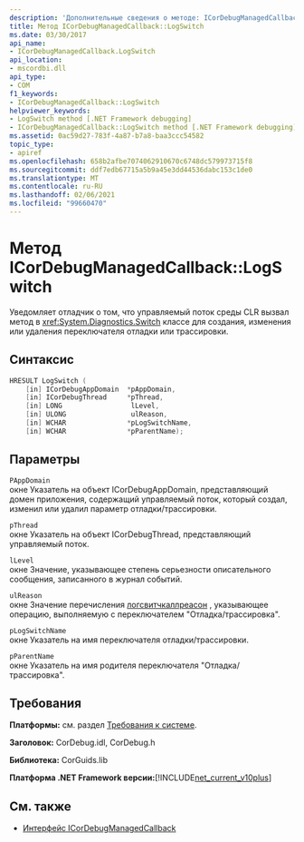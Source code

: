 ```yaml
---
description: 'Дополнительные сведения о методе: ICorDebugManagedCallback:: Логсвитч'
title: Метод ICorDebugManagedCallback::LogSwitch
ms.date: 03/30/2017
api_name:
- ICorDebugManagedCallback.LogSwitch
api_location:
- mscordbi.dll
api_type:
- COM
f1_keywords:
- ICorDebugManagedCallback::LogSwitch
helpviewer_keywords:
- LogSwitch method [.NET Framework debugging]
- ICorDebugManagedCallback::LogSwitch method [.NET Framework debugging]
ms.assetid: 0ac59d27-783f-4a87-b7a8-baa3ccc54582
topic_type:
- apiref
ms.openlocfilehash: 658b2afbe7074062910670c6748dc579973715f8
ms.sourcegitcommit: ddf7edb67715a5b9a45e3dd44536dabc153c1de0
ms.translationtype: MT
ms.contentlocale: ru-RU
ms.lasthandoff: 02/06/2021
ms.locfileid: "99660470"
---
```

# <a name="icordebugmanagedcallbacklogswitch-method"></a>Метод ICorDebugManagedCallback::LogSwitch

Уведомляет отладчик о том, что управляемый поток среды CLR вызвал метод в <xref:System.Diagnostics.Switch> классе для создания, изменения или удаления переключателя отладки или трассировки.  
  
## <a name="syntax"></a>Синтаксис  
  
```cpp  
HRESULT LogSwitch (  
    [in] ICorDebugAppDomain  *pAppDomain,  
    [in] ICorDebugThread     *pThread,  
    [in] LONG                 lLevel,  
    [in] ULONG                ulReason,  
    [in] WCHAR               *pLogSwitchName,  
    [in] WCHAR               *pParentName);  
```  
  
## <a name="parameters"></a>Параметры  

 `PAppDomain`  
 окне Указатель на объект ICorDebugAppDomain, представляющий домен приложения, содержащий управляемый поток, который создал, изменил или удалил параметр отладки/трассировки.  
  
 `pThread`  
 окне Указатель на объект ICorDebugThread, представляющий управляемый поток.  
  
 `lLevel`  
 окне Значение, указывающее степень серьезности описательного сообщения, записанного в журнал событий.  
  
 `ulReason`  
 окне Значение перечисления [логсвитчкаллреасон](logswitchcallreason-enumeration.md) , указывающее операцию, выполняемую с переключателем "Отладка/трассировка".  
  
 `pLogSwitchName`  
 окне Указатель на имя переключателя отладки/трассировки.  
  
 `pParentName`  
 окне Указатель на имя родителя переключателя "Отладка/трассировка".  
  
## <a name="requirements"></a>Требования  

 **Платформы:** см. раздел [Требования к системе](../../get-started/system-requirements.md).  
  
 **Заголовок:** CorDebug.idl, CorDebug.h  
  
 **Библиотека:** CorGuids.lib  
  
 **Платформа .NET Framework версии:**[!INCLUDE[net_current_v10plus](../../../../includes/net-current-v10plus-md.md)]  
  
## <a name="see-also"></a>См. также

- [Интерфейс ICorDebugManagedCallback](icordebugmanagedcallback-interface.md)
